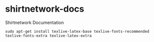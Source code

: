 # shirtnetwork-docs
Shirtnetwork Documentation


`sudo apt-get install texlive-latex-base texlive-fonts-recommended texlive-fonts-extra texlive-latex-extra`